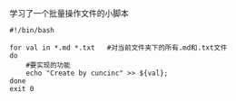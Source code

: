 学习了一个批量操作文件的小脚本

```shell
#!/bin/bash

for val in *.md *.txt	#对当前文件夹下的所有.md和.txt文件
do
	#要实现的功能
	echo "Create by cuncinc" >> ${val};
done
exit 0
```

